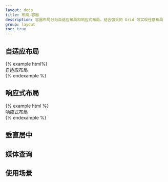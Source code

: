 ```yaml
---
layout: docs
title: 布局-容器
description: 容器布局分为自适应布局和响应式布局，结合强大的 Grid 可实现任意布局
group: layout
toc: true
---
```


## 自适应布局

<div class="doc-example-container">
{% example html%}
<div class="container-fluid">
  自适应布局
</div>
{% endexample %}
</div>

## 响应式布局

<div class="doc-example-container">
{% example html %}
<div class="container">
  响应式布局
</div>
{% endexample %}
</div>

## 垂直居中

## 媒体查询

## 使用场景


